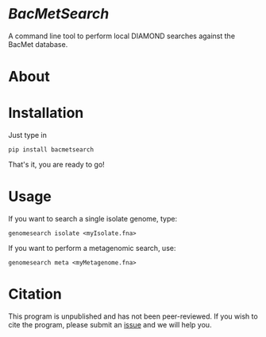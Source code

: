 # *BacMetSearch*
A command line tool to perform local DIAMOND searches against the BacMet database.

# About

# Installation

Just type in 
    
    pip install bacmetsearch

That's it, you are ready to go!

# Usage

If you want to search a single isolate genome, type:

    genomesearch isolate <myIsolate.fna>
        
If you want to perform a metagenomic search, use:

    genomesearch meta <myMetagenome.fna>

# Citation
This program is unpublished and has not been peer-reviewed. If you wish to cite the program, please submit an [issue](https://github.com/bhattlab/GenomeSearch/issues) and we will help you.
